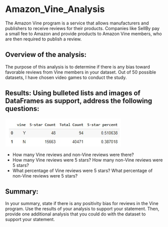 # Amazon_Vine_Analysis

The Amazon Vine program is a service that allows manufacturers and publishers to receive reviews for their products. Companies like SellBy pay a small fee to Amazon and provide products to Amazon Vine members, who are then required to publish a review.

## Overview of the analysis: 

The purpose of this analysis is to determine if there is any bias toward favorable reviews from Vine members in your dataset.  Out of 50 possible datasets, I have chosen video games to conduct the study.


## Results: Using bulleted lists and images of DataFrames as support, address the following questions:

![summary table2](https://github.com/cortesh/Amazon_Vine_Analysis/blob/main/Final_tbl2.jpg)

* How many Vine reviews and non-Vine reviews were there?
* How many Vine reviews were 5 stars? How many non-Vine reviews were 5 stars?
* What percentage of Vine reviews were 5 stars? What percentage of non-Vine reviews were 5 stars?


## Summary: 

In your summary, state if there is any positivity bias for reviews in the Vine program. Use the results of your analysis to support your statement. Then, provide one additional analysis that you could do with the dataset to support your statement.



